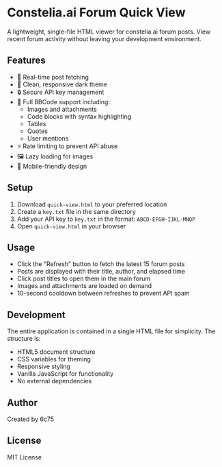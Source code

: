 # Constelia.ai Forum Quick View

A lightweight, single-file HTML viewer for constelia.ai forum posts. View recent forum activity without leaving your development environment.

## Features

- 🚀 Real-time post fetching
- 🎨 Clean, responsive dark theme
- 🔒 Secure API key management
- 📝 Full BBCode support including:
  - Images and attachments
  - Code blocks with syntax highlighting
  - Tables
  - Quotes
  - User mentions
- ⚡ Rate limiting to prevent API abuse
- 🖼️ Lazy loading for images
- 📱 Mobile-friendly design

## Setup

1. Download `quick-view.html` to your preferred location
2. Create a `key.txt` file in the same directory
3. Add your API key to `key.txt` in the format: `ABCD-EFGH-IJKL-MNOP`
4. Open `quick-view.html` in your browser

## Usage

- Click the "Refresh" button to fetch the latest 15 forum posts
- Posts are displayed with their title, author, and elapsed time
- Click post titles to open them in the main forum
- Images and attachments are loaded on demand
- 10-second cooldown between refreshes to prevent API spam

## Development

The entire application is contained in a single HTML file for simplicity. The structure is:

- HTML5 document structure
- CSS variables for theming
- Responsive styling
- Vanilla JavaScript for functionality
- No external dependencies

## Author

Created by 6c75

## License

MIT License
